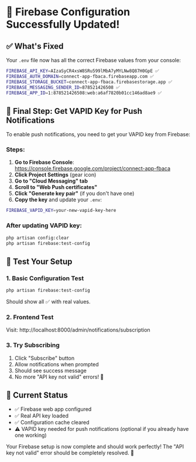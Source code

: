 # 🎉 Firebase Configuration Successfully Updated!

## ✅ What's Fixed

Your `.env` file now has all the correct Firebase values from your console:

```bash
FIREBASE_API_KEY=AIzaSyCR4xsW8SRu599lMbA7yMYLNw8Q87H0GpE ✅
FIREBASE_AUTH_DOMAIN=connect-app-fbaca.firebaseapp.com ✅
FIREBASE_STORAGE_BUCKET=connect-app-fbaca.firebasestorage.app ✅
FIREBASE_MESSAGING_SENDER_ID=878521426508 ✅
FIREBASE_APP_ID=1:878521426508:web:a6af7820b01cc146ad8ae9 ✅
```

## 🔔 Final Step: Get VAPID Key for Push Notifications

To enable push notifications, you need to get your VAPID key from Firebase:

### Steps:

1. **Go to Firebase Console**: https://console.firebase.google.com/project/connect-app-fbaca
2. **Click Project Settings** (gear icon)
3. **Go to "Cloud Messaging" tab**
4. **Scroll to "Web Push certificates"**
5. **Click "Generate key pair"** (if you don't have one)
6. **Copy the key** and update your `.env`:

```bash
FIREBASE_VAPID_KEY=your-new-vapid-key-here
```

### After updating VAPID key:

```bash
php artisan config:clear
php artisan firebase:test-config
```

## 🧪 Test Your Setup

### 1. Basic Configuration Test

```bash
php artisan firebase:test-config
```

Should show all ✅ with real values.

### 2. Frontend Test

Visit: http://localhost:8000/admin/notifications/subscription

### 3. Try Subscribing

1. Click "Subscribe" button
2. Allow notifications when prompted
3. Should see success message
4. No more "API key not valid" errors! 🎉

## 🎯 Current Status

-   ✅ Firebase web app configured
-   ✅ Real API key loaded
-   ✅ Configuration cache cleared
-   ⚠️ VAPID key needed for push notifications (optional if you already have one working)

Your Firebase setup is now complete and should work perfectly! The "API key not valid" error should be completely resolved. 🚀
